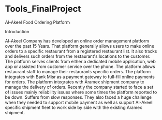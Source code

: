 # Tools_FinalProject
Al-Akeel Food Ordering Platform

Introduction

Al-Akeel Company has developed an online order management platform over the past 15 Years. That
platform generally allows users to make online orders to a specific restaurant from a registered
restaurant list. It also tracks and delivers such orders from the restaurant's locations to the customer.
The platform serves clients from either a dedicated mobile application, web app or assisted from
customer service over the phone. The platform allows restaurant staff to manage their restaurants
specific orders. The platform integrates with Bank Misr as a payment gateway to full-fill online payments
for orders. The platform integrates with Aramex shipment company to manage the delivery of orders.
Recently the company started to face a set of issues mainly reliability issues where some times the
platform reported to be down. Suffers from slow responses. They also faced a huge challenge when they
needed to support mobile payment as well as support Al-Akeel specific shipment fleet to work side by
side with the existing Aramex shipment.
